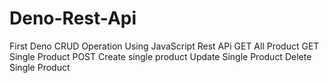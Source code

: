 # Deno-Rest-Api
First Deno CRUD Operation Using JavaScript Rest APi
GET All Product
GET Single Product
POST Create single product
Update Single Product
Delete Single Product
